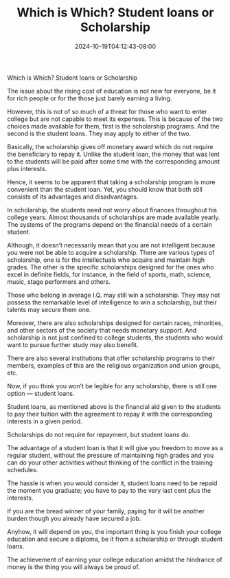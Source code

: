 ﻿---
title: "Which is Which? Student loans or Scholarship"
date: 2024-10-19T04:12:43-08:00
description: "College Scholarship Tips for Web Success"
featured_image: "/images/College Scholarship.jpg"
tags: ["College Scholarship"]
---

Which is Which? Student loans or Scholarship

The issue about the rising cost of education is not new for everyone, be it for rich people or for the those just barely earning a living. 

However, this is not of so much of a threat for those who want to enter college but are not capable to meet its expenses. This is because of the two choices made available for them, first is the scholarship programs. And the second is the student loans. They may apply to either of the two.

Basically, the scholarship gives off monetary award which do not require the beneficiary to repay it. Unlike the student loan, the money that was lent to the students will be paid after some time with the corresponding amount plus interests. 

Hence, it seems to be apparent that taking a scholarship program is more convenient than the student loan. Yet, you should know that both still consists of its advantages and disadvantages.

In scholarship, the students need not worry about finances throughout his college years. Almost thousands of scholarships are made available yearly. The systems of the programs depend on the financial needs of a certain student. 

Although, it doesn’t necessarily mean that you are not intelligent because you were not be able to acquire a scholarship. There are various types of scholarship, one is for the intellectuals who acquire and maintain high grades. The other is the specific scholarships designed for the ones who excel in definite fields, for instance, in the field of sports, math, science, music, stage performers and others. 

Those who belong in average I.Q. may still win a scholarship. They may not possess the remarkable level of intelligence to win a scholarship, but their talents may secure them one.

Moreover, there are also scholarships designed for certain races, minorities, and other sectors of the society that needs monetary support. And scholarship is not just confined to college students, the students who would want to pursue further study may also benefit.  

There are also several institutions that offer scholarship programs to their members, examples of this are the religious organization and union groups, etc. 

Now, if you think you won’t be legible for any scholarship, there is still one option — student loans. 

Student loans, as mentioned above is the financial aid given to the students to pay their tuition with the agreement to repay it with the corresponding interests in a given period.

Scholarships do not require for repayment, but student loans do.

The advantage of a student loan is that it will give you freedom to move as a regular student, without the pressure of maintaining high grades and you can do your other activities without thinking of the conflict in the training schedules. 

The hassle is when you would consider it, student loans need to be repaid the moment you graduate; you have to pay to the very last cent plus the interests. 

If you are the bread winner of your family, paying for it will be another burden though you already have secured a job.

Anyhow, it will depend on you, the important thing is you finish your college education and secure a diploma, be it from a scholarship or through student loans. 

The achievement of earning your college education amidst the hindrance of money is the thing you will always be proud of.  
 

